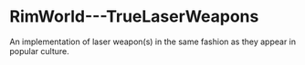 # RimWorld---TrueLaserWeapons
An implementation of laser weapon(s) in the same fashion as they appear in popular culture.
